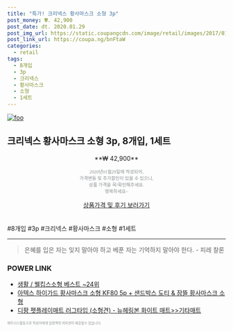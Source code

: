 ```yaml
--- 
title: "특가! 크리넥스 황사마스크 소형 3p" 
post_money: ₩. 42,900 
post_date: dt. 2020.01.29 
post_img_url: https://static.coupangcdn.com/image/retail/images/2017/01/25/15/1/5603d447-b63c-4ac1-9da5-910a0c23e7cb.jpg 
post_link_url: https://coupa.ng/bnFtaW 
categories: 
  - retail 
tags: 
  - 8개입 
  - 3p 
  - 크리넥스 
  - 황사마스크 
  - 소형 
  - 1세트 
--- 
```

[![foo](https://static.coupangcdn.com/image/retail/images/2017/01/25/15/1/5603d447-b63c-4ac1-9da5-910a0c23e7cb.jpg)](https://coupa.ng/bnFtaW) 

## 크리넥스 황사마스크 소형 3p, 8개입, 1세트 
<p style="text-align: center;">**₩ 42,900**</p> 
<p style="text-align: center;"><span style="color: #898c8f; font-family: Georgia,Times,serif; font-size: 0.75em;">2020년01월29일에 작성되어, <br>가격변동 및 추가할인이 있을 수 있으니,<br> 상품 가격을 꼭!확인해주세요.<br>행복하세요~</span> 
</p>	 
<div markdown="0" style="text-align: center;"><a href="https://coupa.ng/bnFtaW" class="btn btn--success">상품가격 및 후기 보러가기</a></div> 
<br><br> 
  #8개입 #3p #크리넥스 #황사마스크 #소형 #1세트 
<hr> 

> 은혜를 입은 자는 잊지 말아야 하고 베푼 자는 기억하지 말아야 한다. - 피레 찰론 


### POWER LINK

* <a href="https://blog.naver.com/santokki14/221787174502" target="_blank">생활 / 웰킵스소형 베스트 ~24위</a>
* <a href="https://blog.naver.com/fasyy4321/221790428808" target="_blank">아텍스 하이가드 황사마스크 소형 KF80 5p + 샌드박스 도티 & 잠뜰 황사마스크 소형 </a>
* <a href="https://blog.naver.com/fasyy4321/221785740976" target="_blank">디팡 펫플레이매트 러그타입 (소형견) - 뉴헤링본 화이트 매트>>기타매트</a>

<span style="color: #898c8f; font-family: Georgia,Times,serif; font-size: 0.55em;">파트너스활동으로 작성자에게 일정액의 커미션이 제공될수 있습니다.</span> 
